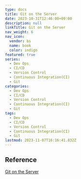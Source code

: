 ```yaml
---
type: docs
title: Git on the Server
date: 2023-10-31T12:46:00+09:00
description: null
linkTitle: Git on the Server
nav_weight: 6
nav_icon:
  vendor: bs
  name: book
  color: indigo
featured: true
series:
  - Dev Ops
  - CI/CD
  - Version Control
  - Continuous Integration(CI)
  - Git
categories:
  - Dev Ops
  - CI/CD
  - Version Control
  - Continuous Integration(CI)
  - Git
tags:
  - Dev Ops
  - CI/CD
  - Version Control
  - Continuous Integration(CI)
  - Git
lastmod: 2023-11-07T16:16:41.832Z
---
```


## Reference

[Git on the Server](https://git-scm.com/book/ko/v2/Git-%EC%84%9C%EB%B2%84-%ED%94%84%EB%A1%9C%ED%86%A0%EC%BD%9C)

